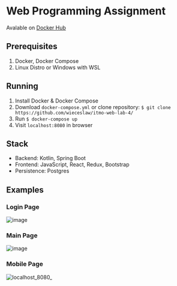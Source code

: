 # Web Programming Assignment
Avalable on [Docker Hub](https://hub.docker.com/r/wieceslaw/web-lab-4)

## Prerequisites
1. Docker, Docker Compose
2. Linux Distro or Windows with WSL

## Running
1. Install Docker & Docker Compose
2. Download `docker-compose.yml` or clone repository: `$ git clone https://github.com/wieceslaw/itmo-web-lab-4/`
3. Run `$ docker-compose up`
4. Visit `localhost:8080` in browser

## Stack
- Backend: Kotlin, Spring Boot
- Frontend: JavaScript, React, Redux, Bootstrap
- Persistence: Postgres

## Examples
### Login Page
![image](https://user-images.githubusercontent.com/77832376/236686078-58eda7b9-4900-4cc5-98a6-875bb27ff7b7.png)

### Main Page
![image](https://user-images.githubusercontent.com/77832376/236687599-4d894db9-cf0e-4d24-8f49-459286a82dd7.png)

### Mobile Page
![localhost_8080_](https://user-images.githubusercontent.com/77832376/236687763-36857dd2-a673-455d-8f55-4591a11cbaf4.png)
